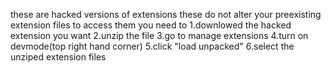 these are hacked versions of extensions these do not alter your preexisting extension files
to access them you need to 1.downlowed the hacked extension you want 
2.unzip the file
3.go to manage extensions
4.turn on devmode(top right hand corner)
5.click "load unpacked" 
6.select the unziped extension files
